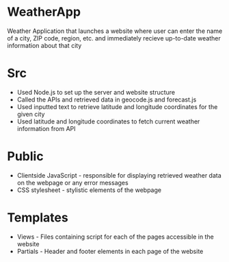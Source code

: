 # WeatherApp

Weather Application that launches a website where user can enter the name of a city, ZIP code, region, etc. and immediately recieve up-to-date weather information about that city

# Src
- Used Node.js to set up the server and website structure
- Called the APIs and retrieved data in geocode.js and forecast.js
- Used inputted text to retrieve latitude and longitude coordinates for the given city
- Used latitude and longitude coordinates to fetch current weather information from API

# Public
- Clientside JavaScript - responsible for displaying retrieved weather data on the webpage or any error messages
- CSS stylesheet - stylistic elements of the webpage

# Templates
- Views - Files containing script for each of the pages accessible in the website
- Partials - Header and footer elements in each page of the website

